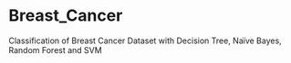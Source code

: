 # Breast_Cancer
Classification of Breast Cancer Dataset with Decision Tree, Naïve Bayes, Random Forest and SVM 
